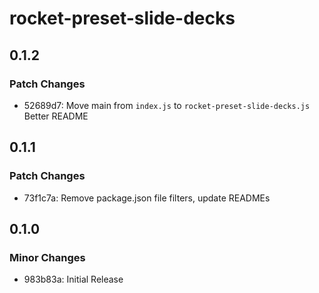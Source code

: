 # rocket-preset-slide-decks

## 0.1.2

### Patch Changes

- 52689d7: Move main from `index.js` to `rocket-preset-slide-decks.js`
  Better README

## 0.1.1

### Patch Changes

- 73f1c7a: Remove package.json file filters, update READMEs

## 0.1.0

### Minor Changes

- 983b83a: Initial Release
